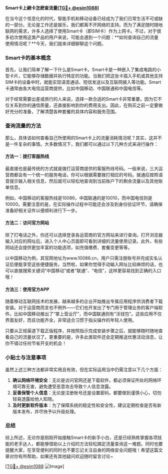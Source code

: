 **Smart卡上網卡怎麽查流量[[TG💪+ @esim1088](https://t.me/s/esim1088)]**

在当今这个信息化的时代，智能手机和移动设备已经成为了我们日常生活不可或缺的一部分。无论是工作还是娱乐，我们都离不开网络的支持。而为了满足随时随地联网的需求，许多人选择了使用Smart卡（即SIM卡）作为上网卡。不过，对于很多初次使用这类产品的用户来说，可能会遇到一个问题：**如何查询自己的流量使用情况呢？**今天，我们就来详细聊聊这个问题。

### Smart卡的基本概念

首先，让我们简单了解一下什么是Smart卡。Smart卡是一种嵌入了集成电路的小型卡片，它能够存储数据并执行特定的功能。当我们把这张卡插入手机或其他支持SIM卡的设备中时，就能实现语音通话、短信发送以及互联网接入等功能。Smart卡通常由各大电信运营商提供，比如中国移动、中国联通和中国电信等。

对于经常需要出差或旅行的人来说，选择一款合适的Smart卡非常重要。因为它不仅关系到你的通信质量，还直接影响到你的费用支出。因此，在购买之前一定要做好充分的准备，了解清楚各种套餐的具体内容和服务范围。

### 查询流量的方法

那么，具体该如何查看自己所使用的Smart卡上的流量消耗情况呢？其实，这并不是一件复杂的事情。大多数情况下，我们都可以通过以下几种方式来进行操作：

#### 方法一：拨打客服热线

最直接也是最传统的方式就是拨打运营商提供的客服热线号码。一般来说，三大运营商都会有一个统一的服务电话，你可以根据需要拨打相应的号码。拨通后按照语音提示输入相关信息，然后就可以轻松地查询到当前账户下的剩余流量以及其他账单信息。

例如，中国移动的客服热线是10086，中国联通的是10010，而中国电信则是10000。需要注意的是，在实际操作过程中可能还会涉及到身份验证环节，请确保准备好相关证件以便顺利进行下一步。

#### 方法二：访问官方网站

除了打电话之外，你还可以选择登录各运营商的官方网站来进行查询。打开浏览器输入对应的网址后，进入个人中心页面即可看到详细的流量使用记录。此外，有些网站还会提供更加丰富的功能选项，如充值缴费、套餐变更等等。

以中国移动为例，其官网地址为www.10086.cn，用户只需注册账号并完成实名认证后便能享受这些便捷服务。当然啦，如果你觉得手动输入网址比较麻烦的话，也可以直接搜索关键词“中国移动”或者“联通”、“电信”，这样更容易找到正确的入口哦！

#### 方法三：使用官方APP

随着移动互联网技术的发展，越来越多的企业开始推出专属应用程序供消费者下载安装。对于运营商而言也不例外——它们也开发出了专门用于管理业务的客户端软件。比如中国移动推出了“掌上营业厅”，而中国联通则有“沃钱包”。这些应用不仅界面友好，而且功能齐全，非常适合习惯于指尖操作的年轻人使用。

只要从正规渠道下载正版程序，并按照指示完成安装步骤之后，就能够随时随地查看自己的流量状况了。更重要的是，许多此类软件还会定期推送优惠活动消息，让你不错过任何节省开支的机会！

### 小贴士与注意事项

虽然上述三种方法都非常实用且有效，但在实际运用当中仍需注意以下几个方面：

1. **确认网络环境安全**：无论是访问官网还是下载软件，都必须保证所处的网络环境可靠无害，避免遭受恶意攻击导致个人信息泄露。
2. **妥善保管个人信息**：无论是注册账号还是设置密码，都要做到谨慎小心，切勿轻易透露给他人知晓。
3. **及时更新软件版本**：为了保障系统的稳定性和安全性，建议定期检查是否有新版本发布，并尽快予以升级处理。

### 总结

综上所述，无论你是刚刚开始接触Smart卡的新手小白，还是已经熟练掌握各项技能的老手达人，都能够借助以上介绍的方法轻松搞定流量查询这一难题。同时也要提醒大家，在享受便利的同时也不要忘记关注自身的网络安全问题哦！希望这篇文章对你有所帮助，如果还有其他疑问欢迎随时留言讨论~ 

[[TG💪+ @esim1088](https://t.me/s/esim1088) ![Image](https://i.postimg.cc/4NQfJmqS/Snipaste-2025-05-13-00-14-12.png)]